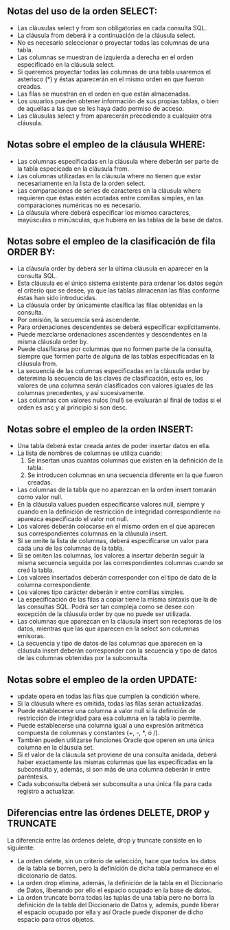 ## Notas del uso de la orden SELECT:
- Las cláusulas select y from son obligatorias en cada consulta SQL.
- La cláusula from deberá ir a continuación de la cláusula select.
- No es necesario seleccionar o proyectar todas las columnas de una tabla.
- Las columnas se muestran de izquierda a derecha en el orden especificado en la cláusula select.
- Si queremos proyectar todas las columnas de una tabla usaremos el asterisco (*) y éstas aparecerán en el mismo orden en que fueron creadas.
- Las filas se muestran en el orden en que están almacenadas.
- Los usuarios pueden obtener información de sus propias tablas, o bien de aquellas a las que se les haya dado permiso de acceso.
- Las cláusulas select y from aparecerán precediendo a cualquier otra cláusula.

## Notas sobre el empleo de la cláusula WHERE:
- Las columnas especificadas en la cláusula where deberán ser parte de la tabla especicada en la cláusula from.
- Las columnas utilizadas en la cláusula where no tienen que estar necesariamente en la lista de la orden select.
- Las comparaciones de series de caracteres en la cláusula where requieren que éstas estén acotadas entre comillas simples, en las comparaciones numéricas no es necesario.
- La cláusula where deberá especificar los mismos caracteres, mayúsculas o minúsculas, que hubiera en las tablas de la base de datos.

## Notas sobre el empleo de la clasificación de fila ORDER BY:
- La cláusula order by deberá ser la última cláusula en aparecer en la consulta SQL.
- Esta cláusula es el único sistema existente para ordenar los datos según el criterio que se desee, ya que las tablas almacenan las filas conforme éstas han sido introducidas.
- La cláusula order by únicamente clasifica las filas obtenidas en la consulta.
- Por omisión, la secuencia será ascendente.
- Para ordenaciones descendentes se deberá especificar explícitamente.
- Puede mezclarse ordenaciones ascendentes y descendentes en la misma cláusula order by.
- Puede clasificarse por columnas que no formen parte de la consulta, siempre que formen parte de alguna de las tablas especificadas en la cláusula from.
- La secuencia de las columnas especificadas en la cláusula order by determina la secuencia de las claves de clasificación, esto es, los valores de una columna serán clasificados con valores iguales de las columnas precedentes, y así sucesivamente.
- Las columnas con valores nulos (null) se evaluarán al final de todas si el orden es asc y al principio si son desc.

## Notas sobre el empleo de la orden INSERT:
- Una tabla deberá estar creada antes de poder insertar datos en ella.
- La lista de nombres de columnas se utiliza cuando:
  1) Se insertan unas cuantas columnas que existen en la definición de la tabla.
  2) Se introducen columnas en una secuencia diferente en la que fueron creadas.
- Las columnas de la tabla que no aparezcan en la orden insert tomarán como valor null.
- En la cláusula values pueden especificarse valores null, siempre y cuando en la definición de restricción de integridad correspondiente no aparezca especificado el valor not null.
- Los valores deberán colocarse en el mismo orden en el que aparecen sus correspondientes columnas en la cláusula insert.
- Si se omite la lista de columnas, deberá especificarse un valor para cada una de las columnas de la tabla.
- Si se omiten las columnas, los valores a insertar deberán seguir la misma secuencia seguida por las correspondientes columnas cuando se creó la tabla.
- Los valores insertados deberán corresponder con el tipo de dato de la columna correspondiente.
- Los valores tipo carácter deberán ir entre comillas simples.
- La especificación de las filas a copiar tiene la misma sintaxis que la de las consultas SQL. Podrá ser tan compleja como se desee con excepción de la cláusula order by que no puede ser utilizada.
- Las columnas que aparezcan en la cláusula insert son receptoras de los datos, mientras que las que aparecen en la select son columnas emisoras.
- La secuencia y tipo de datos de las columnas que aparecen en la cláusula insert deberán corresponder con la secuencia y tipo de datos de las columnas obtenidas por la subconsulta.

## Notas sobre el empleo de la orden UPDATE:
- update opera en todas las filas que cumplen la condición where.
- Si la cláusula where es omitida, todas las filas serán actualizadas.
- Puede establecerse una columna a valor null si la definición de restricción de integridad para esa columna en la tabla lo permite.
- Puede establecerse una columna igual a una expresión aritmética compuesta de columnas y constantes (+, -, *, ó /).
- También pueden utilizarse funciones Oracle que operen en una única columna en la cláusula set.
- Si el valor de la cláusula set proviene de una consulta anidada, deberá haber exactamente las mismas columnas que las especificadas en la subconsulta y, además, si son más de una columna deberán ir entre paréntesis.
- Cada subconsulta deberá ser subconsulta a una única fila para cada registro a actualizar.

## Diferencias entre las órdenes DELETE, DROP y TRUNCATE
La diferencia entre las órdenes delete, drop y truncate consiste en lo siguiente: 
- La orden delete, sin un criterio de selección, hace que todos los datos de la tabla se borren, pero la definición de dicha tabla permanece en el diccionario de datos.
- La orden drop elimina, además, la definición de la tabla en el Diccionario de Datos, liberando por ello el espacio ocupado en la base de datos.
- La orden truncate borra todas las tuplas de una tabla pero no borra la definición de la tabla del Diccionario de Datos y, además, puede liberar el espacio ocupado por ella y así Oracle puede disponer de dicho espacio para otros objetos.
